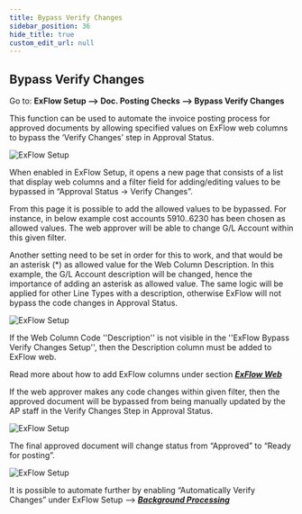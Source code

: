 ```yaml
---
title: Bypass Verify Changes
sidebar_position: 36
hide_title: true
custom_edit_url: null
---
```

## Bypass Verify Changes

Go to: **ExFlow Setup --> Doc. Posting Checks --> Bypass Verify Changes** 

This function can be used to automate the invoice posting process for approved documents by allowing specified values on ExFlow web columns to bypass the ‘Verify Changes’ step in Approval Status.

![ExFlow Setup](@site/static/img/media/exflow-setup-bypass-verify-changes-001.png)

When enabled in ExFlow Setup, it opens a new page that consists of a list that display web columns and a filter field for adding/editing values to be bypassed in “Approval Status -> Verify Changes”.  

From this page it is possible to add the allowed values to be bypassed. For instance, in below example cost accounts 5910..6230 has been chosen as allowed values. The web approver will be able to change G/L Account within this given filter.

Another setting need to be set in order for this to work, and that would be an asterisk (*) as allowed value for the Web Column Description. In this example, the G/L Account description will be changed, hence the importance of adding an asterisk as allowed value. The same logic will be applied for other Line Types with a description, otherwise ExFlow will not bypass the code changes in Approval Status.

![ExFlow Setup](@site/static/img/media/exflow-setup-bypass-verify-changes-002.png)

If the Web Column Code ''Description'' is not visible in the ''ExFlow Bypass Verify Changes Setup'', then the Description column must be added to ExFlow web. 

Read more about how to add ExFlow columns under section [***ExFlow Web***](https://docs.exflow.cloud/business-central/docs/user-manual/technical/exflow-web#exflow-web)

If the web approver makes any code changes within given filter, then the approved document will be bypassed from being manually updated by the AP staff in the Verify Changes Step in Approval Status.

![ExFlow Setup](@site/static/img/media/exflow-setup-bypass-verify-changes-003.png)

The final approved document will change status from “Approved” to “Ready for posting”. 

![ExFlow Setup](@site/static/img/media/exflow-setup-bypass-verify-changes-004.png)

It is possible to automate further by enabling “Automatically Verify Changes” under ExFlow Setup –-> [***Background Processing***](https://docs.exflow.cloud/business-central/docs/user-manual/approval-workflow/exflow-approval-status#background-processing)

